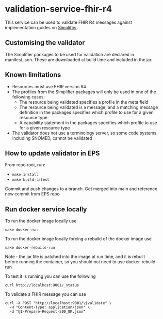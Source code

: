 # validation-service-fhir-r4

This service can be used to validate FHIR R4 messages against implementation guides on [Simplifier](https://simplifier.net/).

## Customising the validator
The Simplifier packages to be used for validation are declared in manifest.json. These are downloaded at build time and included in the jar.

## Known limitations
* Resources must use FHIR version R4
* The profiles from the Simplifier packages will only be used in one of the following cases:
  * The resource being validated specifies a profile in the meta field
  * The resource being validated is a message, and a matching message definition in the packages specifies which profile to use for a given resource type
  * A capability statement in the packages specifies which profile to use for a given resource type
* The validator does not use a terminology server, so some code systems, including SNOMED, cannot be validated

## How to update validator in EPS
From repo root, run: 
- `make install`
- `make build-latest`

Commit and push changes to a branch. Get merged into main and reference new commit from EPS repo


## Run docker service locally
To run the docker image locally use
```
make docker-run
```
To run the docker image locally forcing a rebuild of the docker image use
```
make docker-rebuild-run
```
Note - the jar file is patched into the image at run time, and it is rebuilt before running the container, so you should not need to use docker-rebuild-run

To test it is running you can use the following
```
curl http://localhost:9001/_status
```
To validate a FHIR message you can use
```
curl -X POST "http://localhost:9001/\$validate" \
  -H "Content-Type: application/json" \
  -d "@1-Prepare-Request-200_OK.json"
```
